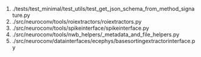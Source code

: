 1. ./tests/test_minimal/test_utils/test_get_json_schema_from_method_signature.py
2. ./src/neuroconv/tools/roiextractors/roiextractors.py
3. ./src/neuroconv/tools/spikeinterface/spikeinterface.py
4. ./src/neuroconv/tools/nwb_helpers/_metadata_and_file_helpers.py
5. ./src/neuroconv/datainterfaces/ecephys/basesortingextractorinterface.py
